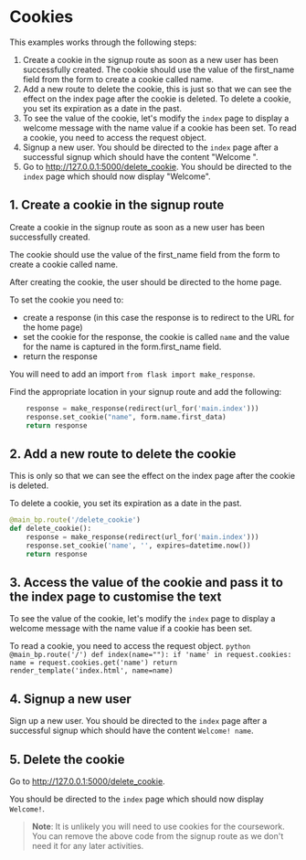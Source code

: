 # Cookies

This examples works through the following steps:

1. Create a cookie in the signup route as soon as a new user has been successfully created. The cookie should use the value of the first_name field from the form to create a cookie called name. 
2. Add a new route to delete the cookie, this is just so that we can see the effect on the index page after the cookie is deleted. To delete a cookie, you set its expiration as a date in the past.
3. To see the value of the cookie, let's modify the `index` page to display a welcome message with the name value if a cookie has been set. To read a cookie, you need to access the request object. 
4. Signup a new user. You should be directed to the `index` page after a successful signup which should have the content "Welcome <name>".
5. Go to http://127.0.0.1:5000/delete_cookie. You should be directed to the `index` page which should now display "Welcome".


## 1. Create a cookie in the signup route 

Create a cookie in the signup route as soon as a new user has been successfully created. 

The cookie should use the value of the first_name field from the form to create a cookie called name. 

After creating the cookie, the user should be directed to the home page.

To set the cookie you need to: 

- create a response (in this case the response is to redirect to the URL for the home page)
- set the cookie for the response, the cookie is called `name` and the value for the name is captured in the form.first_name field.
- return the response

You will need to add an import `from flask import make_response`.

Find the appropriate location in your signup route and add the following:

```python
    response = make_response(redirect(url_for('main.index')))
    response.set_cookie("name", form.name.first_data)
    return response
```

## 2. Add a new route to delete the cookie

This is only so that we can see the effect on the index page after the cookie is deleted.

To delete a cookie, you set its expiration as a date in the past.

```python
@main_bp.route('/delete_cookie')
def delete_cookie():
    response = make_response(redirect(url_for('main.index')))
    response.set_cookie('name', '', expires=datetime.now())
    return response
```

## 3. Access the value of the cookie and pass it to the index page to customise the text

To see the value of the cookie, let's modify the `index` page to display a welcome message with the name value if a cookie has been set.

To read a cookie, you need to access the request object.
    ```python
    @main_bp.route('/')
    def index(name=""):
       if 'name' in request.cookies:
           name = request.cookies.get('name')
       return render_template('index.html', name=name)
    ```

## 4. Signup a new user

Sign up a new user. You should be directed to the `index` page after a successful signup which should have the content `Welcome! name`.

## 5. Delete the cookie

Go to http://127.0.0.1:5000/delete_cookie. 

You should be directed to the `index` page which should now display `Welcome!`.


> **Note**: It is unlikely you will need to use cookies for the coursework. You can remove the above code from the signup route as we don't need it for any later activities.